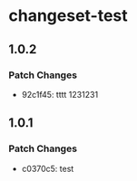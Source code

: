 # changeset-test

## 1.0.2

### Patch Changes

- 92c1f45: tttt
  1231231

## 1.0.1

### Patch Changes

- c0370c5: test
